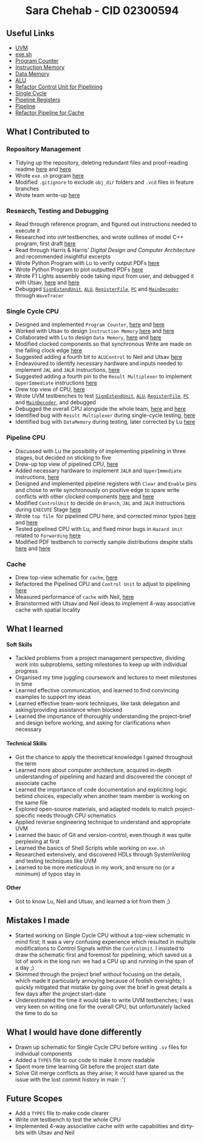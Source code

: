 # <center> **Sara Chehab - CID 02300594** </center>

## Useful Links

- [UVM](https://github.com/luju1108/Team14/tree/main/project)
- [exe.sh](https://github.com/luju1108/Team14/tree/main/project/shellscript)
- [Program Counter](https://github.com/luju1108/Team14/tree/main/project/pc)
- [Instruction Memory](https://github.com/luju1108/Team14/tree/main/project/instructMem)
- [Data Memory](https://github.com/luju1108/Team14/tree/main/project/dataPath/dataMem)
- [ALU](https://github.com/luju1108/Team14/tree/main/project/dataPath/alu)
- [Refactor Control Unit for Pipelining](https://github.com/luju1108/Team14/tree/proj-pipeline/RTL/control_unit)
- [Single Cycle](https://github.com/luju1108/Team14/tree/main/RTL)
- [Pipeline Registers](https://github.com/luju1108/Team14/tree/proj-pipeline/RTL/pipeline_registers)
- [Pipeline](https://github.com/luju1108/Team14/tree/proj-pipeline/RTL)
- [Refactor Pipeline for Cache](https://github.com/luju1108/Team14/tree/proj-direct_cache/RTL)


## What I Contributed to

### Repository Management

- Tidying up the repository, deleting redundant files and proof-reading readme [here](https://github.com/luju1108/Team14/commit/6f943a7ff841b05931256c90f58ef241f779b7cb) and [here](https://github.com/luju1108/Team14/commit/4f8da29d7fb0d08fd3797f9776718c697cca39d4)
- Wrote `exe.sh` program [here](https://github.com/luju1108/Team14/commit/6f943a7ff841b05931256c90f58ef241f779b7cb)
- Modified `.gitignore` to exclude `obj_dir` folders and `.vcd` files in feature branches
- Wrote team write-up [here](https://github.com/luju1108/Team14/commit/472f26eeea62419414789edcbe3a9f13d160f820)

### Research, Testing and Debugging

- Read through reference program, and figured out instructions needed to execute it
- Researched into `UVM` testbenches, and wrote outlines of model C++ program, first draft [here](https://github.com/luju1108/Team14/commit/bdf5d4425ac07a33398e6d0808ee9ceca609d4dc)
- Read through Harris & Harris' <i>Digital Design and Computer Architecture</i> and recommended insightful excerpts
- Wrote Python Program with Lu to verify output PDFs [here](https://github.com/luju1108/Team14/commit/416ffdc6dcb29350e29ce8d20ee7761623ec085a)
- Wrote Python Program to plot outputted PDFs [here](https://github.com/luju1108/Team14/commit/6f943a7ff841b05931256c90f58ef241f779b7cb)
- Wrote F1 Lights assembly code taking input from user, and debugged it with Utsav, [here](https://github.com/luju1108/Team14/commit/efa207d84912e653f5a7528990ddc1653e1b87c9) and [here](https://github.com/luju1108/Team14/commit/990a938a0bdaad3f1f6482d78624ac76599fcc18)
- Debugged [`SignExtendUnit`](https://github.com/luju1108/Team14/commit/cba477252b7326684436a90ccef6c76bc467e8c5#diff-e9c2acb8e3f2deeb735faa19a1371f7718fce1f86b577d03f29ea8aacd4f8529), [`ALU`](!), [`RegisterFile`](https://github.com/luju1108/Team14/commit/cead9822a944d3630a08e0d6efc5b8606f4e5e67#diff-13789fcf78b18f07061a534940b2146d109a50e5c86d44863829e5967a4ea89f), [`PC`](https://github.com/luju1108/Team14/commit/89f63b20e0d27781ad93f71df7c15dcbe215f1ce) and [`MainDecoder`](https://github.com/luju1108/Team14/commit/5556d24a493c099c1409b024b44bbd6dcee8d661) through `WaveTracer`

### Single Cycle CPU

- Designed and implemented `Program Counter`, [here](https://github.com/luju1108/Team14/commit/f3f137159de6537860ed9a852e0b76e60e89bcd3) and [here](https://github.com/luju1108/Team14/commit/89f63b20e0d27781ad93f71df7c15dcbe215f1ce)
- Worked with Utsav to design `Instruction Memory` [here](https://github.com/luju1108/Team14/commit/599e622101655169a20c30915e777efd770a5532) and [here](https://github.com/luju1108/Team14/commit/c55b7ff9c58d30017bfca594a0dd2c2d97f5b822)
- Collaborated with Lu to design `Data Memory`, [here](https://github.com/luju1108/Team14/commit/a56040d180a438e9c2bd13e6ae680be0bae52c7d) and [here](https://github.com/luju1108/Team14/commit/3d769218c8c835e295146415ec68ec44e9788878)
- Modified clocked components so that synchronous Write are made on the falling clock edge [here](https://github.com/luju1108/Team14/commit/c1a5b2059ee9b1fb2dfa7b64fdbc6af3f6bbd2bd)
- Suggested adding a fourth bit to `ALUControl` to Neil and Utsav [here](https://github.com/luju1108/Team14/commit/9654801d4c0e0b06e07727db4f326acc4104bc67)
- Endeavoured to identify necessary hardware and inputs needed to implement `JAL` and `JALR` instructions, [here](https://github.com/luju1108/Team14/commit/89f63b20e0d27781ad93f71df7c15dcbe215f1ce)
- Suggested adding a fourth pin to the `Result Multiplexer` to implement `UpperImmediate` instructions [here](https://github.com/luju1108/Team14/commit/2acb4157bb82442c1a44dd1a389a579b92e47bcd)
- Drew top view of CPU, [here](https://github.com/luju1108/Team14/tree/main/RTL)
- Wrote UVM testbenches to test [`SignExtendUnit`](https://github.com/luju1108/Team14/commit/cba477252b7326684436a90ccef6c76bc467e8c5#diff-e9c2acb8e3f2deeb735faa19a1371f7718fce1f86b577d03f29ea8aacd4f8529), [`ALU`](!), [`RegisterFile`](https://github.com/luju1108/Team14/commit/cead9822a944d3630a08e0d6efc5b8606f4e5e67#diff-13789fcf78b18f07061a534940b2146d109a50e5c86d44863829e5967a4ea89f), [`PC`](https://github.com/luju1108/Team14/commit/89f63b20e0d27781ad93f71df7c15dcbe215f1ce) and [`MainDecoder`](https://github.com/luju1108/Team14/commit/5556d24a493c099c1409b024b44bbd6dcee8d661), and debugged
- Debugged the overall CPU alongside the whole team, [here](https://github.com/luju1108/Team14/commit/9267f635944ccf38a9d578dc10b07e04ef3d91b5) and [here](https://github.com/luju1108/Team14/commit/ca8ba43fc3f1b9c6ec5b4942984968ecc04192b1)
- Identified bug with `Result Multiplexer` during single-cycle testing, [here](https://github.com/luju1108/Team14/commit/9267f635944ccf38a9d578dc10b07e04ef3d91b5)
- Identified bug with `DataMemory` during testing, later corrected by Lu [here](https://github.com/luju1108/Team14/commit/ca8ba43fc3f1b9c6ec5b4942984968ecc04192b1)

### Pipeline CPU

- Discussed with Lu the possibility of implementing pipelining in three stages, but decided on sticking to five
- Drew-up top view of pipelined CPU, [here](https://github.com/luju1108/Team14/tree/proj-pipeline/RTL)
- Added necessary hardware to implement `JALR` and `UpperImmediate` instructions, [here](https://github.com/luju1108/Team14/commit/0ce52fa37e34925e90282c5133a6fa9954e97663)
- Designed and implemented pipeline registers with `Clear` and `Enable` pins and chose to write synchronously on positive edge to spare write conflicts with other clocked components  [here](https://github.com/luju1108/Team14/commit/9d375254212ddacc5dbb05be56ebb677dedbd71d) and [here](https://github.com/luju1108/Team14/commits/proj-pipeline?before=ca56c141b54ea45d1b2e39e2f7b1d77933540d59+35)
- Modified `ControlUnit` to decide on `Branch`, `JAL` and `JALR` instructions during `EXECUTE` Stage [here](https://github.com/luju1108/Team14/commit/a27dddb424f2cc0a17caeb5c68202d084c102da4)
- Wrote `top file `for pipelined CPU here, and corrected minor typos [here](https://github.com/luju1108/Team14/commit/9d97e355de602c455393e3d9128f4e7bdac8f560) and [here](https://github.com/luju1108/Team14/commit/200fc75bfaf2ff560dfd3fb01c9c22eafc3238a9)
- Tested pipelined CPU with Lu, and fixed minor bugs in `Hazard Unit` related to `Forwarding` [here](https://github.com/luju1108/Team14/commit/ddaab2e1a171796b79873548943bbb10038d46f6)
- Modified PDF testbench to correctly sample distributions despite stalls [here](https://github.com/luju1108/Team14/commit/320babede60f957643a839b3835b5a6bdcff8092) and [here](https://github.com/luju1108/Team14/commit/d18bfaa6d5ec3d117a2dd9412f602b9012cc05d1)

### Cache

- Drew top-view schematic for `cache`, [here](https://github.com/luju1108/Team14/tree/proj-direct_cache/RTL)
- Refactored the Pipelined CPU and `Control Unit` to adjust to pipelining [here](https://github.com/luju1108/Team14/commit/b6f92ad89614730106e6181bc7b0bf91a081c47a)
- Measured performance of `cache` with Neil, [here](https://github.com/luju1108/Team14/commit/bff4ae51bda57c31b40d2e0868465f2d798a9f0e)
- Brainstormed with Utsav and Neil ideas to implement 4-way associative cache with spatial locality


## What I learned

#### Soft Skills

- Tackled problems from a project management perspective, dividing work into subproblems, setting milestones to keep up with individual progress
- Organised my time juggling coursework and lectures to meet milestones in time
- Learned effective communication, and learned to find convincing examples to support my ideas
- Learned effective team-work techniques, like task delegation and asking/providing assistance when blocked
- Learned the importance of thoroughly understanding the project-brief and design before working, and asking for clarifications when necessary

#### Technical Skills

- Got the chance to apply the theoretical knowledge I gained throughout the term
- Learned more about computer architecture, acquired in-depth understanding of pipelining and hazard and discovered the concept of associate cache
- Learned the importance of code documentation and expliciting logic behind choices, especially when another team member is working on the same file
- Explored open-source materials, and adapted models to match project-specific needs through CPU schematics
- Applied reverse engineering technique to understand and appropriate UVM
- Learned the basic of Git and version-control, even though it was quite perplexing at first
- Learned the basics of Shell Scripts while working on `exe.sh`
- Researched extensively, and discovered HDLs through SystemVerilog and testing techniques like UVM
- Learned to be more meticulous in my work, and ensure no (or a minimum) of typos stay in

#### Other

- Got to know Lu, Neil and Utsav, and learned a lot from them ;)

## Mistakes I made

- Started working on Single Cycle CPU without a top-view schematic in mind first; It was a very confusing experience which resulted in multiple modifications to Control Signals within the `ControlUnit`. I insisted to draw the schematic first and foremost for pipelining, which saved us a lot of work in the long run: we had a CPU up and running in the span of a day ;)
- Skimmed through the project brief without focusing on the details, which made it particularly annoying because of foolish oversights; I quickly mitigated that mistake by going over the brief in great details a few days after the project start-date
- Underestimated the time it would take to write UVM testbenches; I was very keen on writing one for the overall CPU, but unfortunately lacked the time to do so

## What I would have done differently

- Drawn up schematic for Single Cycle CPU before writing `.sv` files for individual components
- Added a `TYPES` file to our code to make it more readable
- Spent more time learning Git before the project start date
- Solve Git merge conflicts as they arise; it would have spared us the issue with the lost commit history in main :'(

## Future Scopes

- Add a `TYPES` file to make code clearer
- Write `UVM` testbench to test the whole CPU
- Implemented 4-way associative cache with write capabilities and dirty-bits with Utsav and Neil